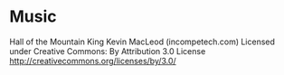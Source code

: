 # Music
Hall of the Mountain King Kevin MacLeod (incompetech.com)
Licensed under Creative Commons: By Attribution 3.0 License
http://creativecommons.org/licenses/by/3.0/